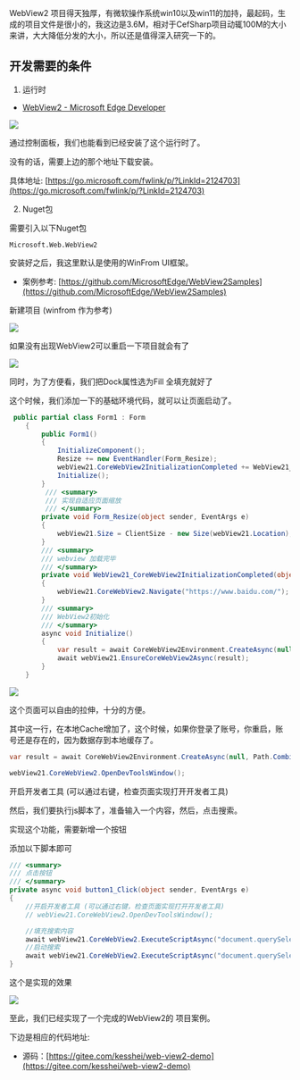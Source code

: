 WebView2 项目得天独厚，有微软操作系统win10以及win11的加持，最起码，生成的项目文件是很小的，我这边是3.6M，相对于CefSharp项目动辄100M的大小来讲，大大降低分发的大小，所以还是值得深入研究一下的。

## 开发需要的条件

1. 运行时

- [WebView2 - Microsoft Edge Developer](https://developer.microsoft.com/en-us/microsoft-edge/webview2/#download-section)

![](https://img1.dotnet9.com/2022/05/4501.png)

通过控制面板，我们也能看到已经安装了这个运行时了。

没有的话，需要上边的那个地址下载安装。

具体地址: [https://go.microsoft.com/fwlink/p/?LinkId=2124703](https://go.microsoft.com/fwlink/p/?LinkId=2124703)

2. Nuget包

需要引入以下Nuget包

```shell
Microsoft.Web.WebView2
```

安装好之后，我这里默认是使用的WinFrom UI框架。

- 案例参考: [https://github.com/MicrosoftEdge/WebView2Samples](https://github.com/MicrosoftEdge/WebView2Samples)

新建项目 (winfrom 作为参考)

![](https://img1.dotnet9.com/2022/05/4502.png)

如果没有出现WebView2可以重启一下项目就会有了

![](https://img1.dotnet9.com/2022/05/4503.png)

同时，为了方便看，我们把Dock属性选为Fill 全填充就好了

这个时候，我们添加一下的基础环境代码，就可以让页面启动了。

```C#
 public partial class Form1 : Form
    {
        public Form1()
        {
            InitializeComponent();
            Resize += new EventHandler(Form_Resize);
            webView21.CoreWebView2InitializationCompleted += WebView21_CoreWebView2InitializationCompleted;
            Initialize();
        }
         /// <summary>
         /// 实现自适应页面缩放
         /// </summary>
        private void Form_Resize(object sender, EventArgs e)
        {
            webView21.Size = ClientSize - new Size(webView21.Location);
        }
        /// <summary>
        /// webview 加载完毕
        /// </summary>
        private void WebView21_CoreWebView2InitializationCompleted(object sender, CoreWebView2InitializationCompletedEventArgs e)
        {
            webView21.CoreWebView2.Navigate("https://www.baidu.com/");
        }
        /// <summary>
        /// WebView2初始化
        /// </summary>
        async void Initialize()
        {
            var result = await CoreWebView2Environment.CreateAsync(null, Path.Combine(AppDomain.CurrentDomain.BaseDirectory, "cache"), null);
            await webView21.EnsureCoreWebView2Async(result);
        }
    }
```

![](https://img1.dotnet9.com/2022/05/4504.png)

 这个页面可以自由的拉伸，十分的方便。

其中这一行，在本地Cache增加了，这个时候，如果你登录了账号，你重启，账号还是存在的，因为数据存到本地缓存了。

```C#
var result = await CoreWebView2Environment.CreateAsync(null, Path.Combine(AppDomain.CurrentDomain.BaseDirectory, "cache"), null);
```

```C#
webView21.CoreWebView2.OpenDevToolsWindow();
```

 开启开发者工具 (可以通过右键，检查页面实现打开开发者工具)

然后，我们要执行js脚本了，准备输入一个内容，然后，点击搜索。

实现这个功能，需要新增一个按钮

添加以下脚本即可

```C#
/// <summary>
/// 点击按钮
/// </summary>
private async void button1_Click(object sender, EventArgs e)
{
    //开启开发者工具 (可以通过右键，检查页面实现打开开发者工具)
    // webView21.CoreWebView2.OpenDevToolsWindow();

    //填充搜索内容
    await webView21.CoreWebView2.ExecuteScriptAsync("document.querySelector('#kw').value='1234'");
    //启动搜索
    await webView21.CoreWebView2.ExecuteScriptAsync("document.querySelector('#su').click();");
}
```

这个是实现的效果 

![](https://img1.dotnet9.com/2022/05/4505.png)

 至此，我们已经实现了一个完成的WebView2的 项目案例。

下边是相应的代码地址: 

- 源码：[https://gitee.com/kesshei/web-view2-demo](https://gitee.com/kesshei/web-view2-demo)